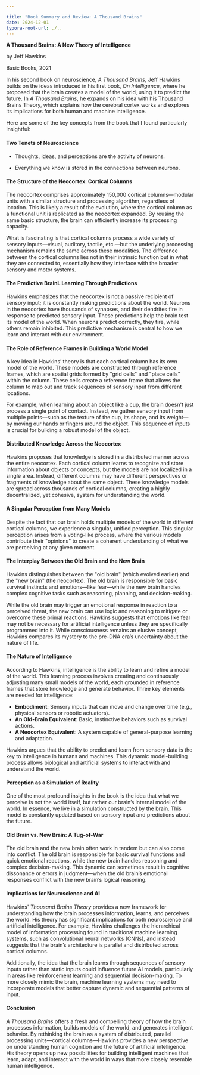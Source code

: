 ```yaml
---

title: "Book Summary and Review: A Thousand Brains"
date: 2024-12-01
typora-root-url: ./..
---
```




**A Thousand Brains: A New Theory of Intelligence**

by Jeff Hawkins

Basic Books, 2021



In his second book on neuroscience, *A Thousand Brains*, Jeff Hawkins builds on the ideas introduced in his first book, *On Intelligence*, where he proposed that the brain creates a model of the world, using it to predict the future. In *A Thousand Brains*, he expands on his idea with his Thousand Brains Theory, which explains how the cerebral cortex works and explores its implications for both human and machine intelligence. 

Here are some of the key concepts from the book that I found particularly insightful:



#### Two Tenets of Neuroscience

- Thoughts, ideas, and perceptions are the activity of neurons. 

- Everything we know is stored in the connections between neurons.

  

#### The Structure of the Neocortex: Cortical Columns

The neocortex comprises approximately 150,000 cortical columns—modular units with a similar structure and processing algorithm, regardless of location. This is likely a result of the evolution, where the cortical column as a functional unit is replicated as the neocortex expanded. By reusing the same basic structure, the brain can efficiently increase its processing capacity.

What is fascinating is that cortical columns process a wide variety of sensory inputs—visual, auditory, tactile, etc.—but the underlying processing mechanism remains the same across these modalities. The difference between the cortical columns lies not in their intrinsic function but in what they are connected to, essentially how they interface with the broader sensory and motor systems.



#### The Predictive BrainL Learning Through Predictions

Hawkins emphasizes that the neocortex is not a passive recipient of sensory input; it is constantly making predictions about the world. Neurons in the neocortex have thousands of synapses, and their dendrites fire in response to predicted sensory input. These predictions help the brain test its model of the world. When neurons predict correctly, they fire, while others remain inhibited. This predictive mechanism is central to how we learn and interact with our environment.



#### The Role of Reference Frames in Building a World Model

A key idea in Hawkins’ theory is that each cortical column has its own model of the world. These models are constructed through reference frames, which are spatial grids formed by "grid cells" and "place cells" within the column. These cells create a reference frame that allows the column to map out and track sequences of sensory input from different locations.

For example, when learning about an object like a cup, the brain doesn't just process a single point of contact. Instead, we gather sensory input from multiple points—such as the texture of the cup, its shape, and its weight—by moving our hands or fingers around the object. This sequence of inputs is crucial for building a robust model of the object.



#### Distributed Knowledge Across the Neocortex

Hawkins proposes that knowledge is stored in a distributed manner across the entire neocortex. Each cortical column learns to recognize and store information about objects or concepts, but the models are not localized in a single area. Instead, different columns may have different perspectives or fragments of knowledge about the same object. These knowledge models are spread across thousands of cortical columns, creating a highly decentralized, yet cohesive, system for understanding the world.



#### A Singular Perception from Many Models

Despite the fact that our brain holds multiple models of the world in different cortical columns, we experience a singular, unified perception. This singular perception arises from a voting-like process, where the various models contribute their "opinions" to create a coherent understanding of what we are perceiving at any given moment.



#### The Interplay Between the Old Brain and the New Brain

Hawkins distinguishes between the "old brain" (which evolved earlier) and the "new brain" (the neocortex). The old brain is responsible for basic survival instincts and emotions—like fear—while the new brain handles complex cognitive tasks such as reasoning, planning, and decision-making.

While the old brain may trigger an emotional response in reaction to a perceived threat, the new brain can use logic and reasoning to mitigate or overcome these primal reactions. Hawkins suggests that emotions like fear may not be necessary for artificial intelligence unless they are specifically programmed into it. While consciousness remains an elusive concept, Hawkins compares its mystery to the pre-DNA era’s uncertainty about the nature of life.



#### The Nature of Intelligence

According to Hawkins, intelligence is the ability to learn and refine a model of the world. This learning process involves creating and continuously adjusting many small models of the world, each grounded in reference frames that store knowledge and generate behavior. Three key elements are needed for intelligence:

- **Embodiment**: Sensory inputs that can move and change over time (e.g., physical sensors or robotic actuators).
- **An Old-Brain Equivalent**: Basic, instinctive behaviors such as survival actions.
- **A Neocortex Equivalent**: A system capable of general-purpose learning and adaptation.

Hawkins argues that the ability to predict and learn from sensory data is the key to intelligence in humans and machines. This dynamic model-building process allows biological and artificial systems to interact with and understand the world.



#### Perception as a Simulation of Reality

One of the most profound insights in the book is the idea that what we perceive is not the world itself, but rather our brain’s internal model of the world. In essence, we live in a simulation constructed by the brain. This model is constantly updated based on sensory input and predictions about the future.



#### Old Brain vs. New Brain: A Tug-of-War

The old brain and the new brain often work in tandem but can also come into conflict. The old brain is responsible for basic survival functions and quick emotional reactions, while the new brain handles reasoning and complex decision-making. This dynamic can sometimes result in cognitive dissonance or errors in judgment—when the old brain’s emotional responses conflict with the new brain’s logical reasoning.



#### Implications for Neuroscience and AI

Hawkins' *Thousand Brains Theory* provides a new framework for understanding how the brain processes information, learns, and perceives the world. His theory has significant implications for both neuroscience and artificial intelligence. For example, Hawkins challenges the hierarchical model of information processing found in traditional machine learning systems, such as convolutional neural networks (CNNs), and instead suggests that the brain’s architecture is parallel and distributed across cortical columns.

Additionally, the idea that the brain learns through sequences of sensory inputs rather than static inputs could influence future AI models, particularly in areas like reinforcement learning and sequential decision-making. To more closely mimic the brain, machine learning systems may need to incorporate models that better capture dynamic and sequential patterns of input.



#### Conclusion

*A Thousand Brains* offers a fresh and compelling theory of how the brain processes information, builds models of the world, and generates intelligent behavior. By rethinking the brain as a system of distributed, parallel processing units—cortical columns—Hawkins provides a new perspective on understanding human cognition and the future of artificial intelligence. His theory opens up new possibilities for building intelligent machines that learn, adapt, and interact with the world in ways that more closely resemble human intelligence.



